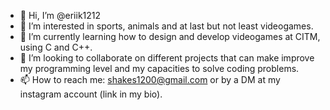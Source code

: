 - 👋 Hi, I’m @eriik1212
- 👀 I’m interested in sports, animals and at last but not least videogames.
- 🌱 I’m currently learning how to design and develop videogames at CITM, using C and C++.
- 💞️ I’m looking to collaborate on different projects that can make improve my programming level and my capacities to solve coding problems.
- 📫 How to reach me: shakes1200@gmail.com or by a DM at my instagram account (link in my bio).

<!---
eriik1212/eriik1212 is a ✨ special ✨ repository because its `README.md` (this file) appears on your GitHub profile.
You can click the Preview link to take a look at your changes.
--->
